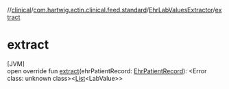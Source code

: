 //[clinical](../../../index.md)/[com.hartwig.actin.clinical.feed.standard](../index.md)/[EhrLabValuesExtractor](index.md)/[extract](extract.md)

# extract

[JVM]\
open override fun [extract](extract.md)(ehrPatientRecord: [EhrPatientRecord](../-ehr-patient-record/index.md)): &lt;Error class: unknown class&gt;&lt;[List](https://kotlinlang.org/api/latest/jvm/stdlib/kotlin.collections/-list/index.html)&lt;LabValue&gt;&gt;
